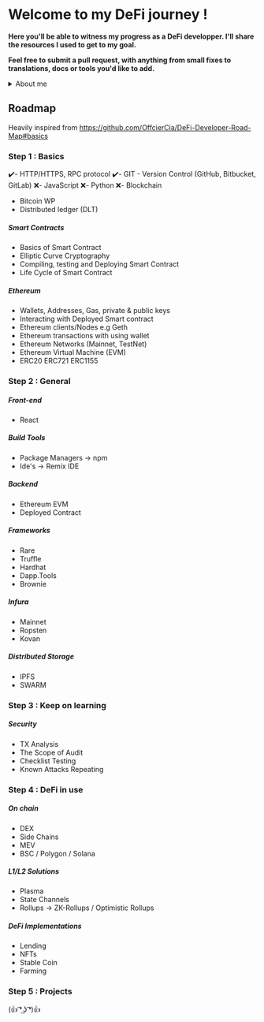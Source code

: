 # Welcome to my DeFi journey !
**Here you'll be able to witness my progress as a DeFi developper. I'll share the resources I used to get to my goal.**

**Feel free to submit a pull request, with anything from small fixes to translations, docs or tools you'd like to add.**






<details>
<summary>About me</summary>
<br />

I live in France and Belgium. 3 years of experience as a web2 front-end dev.

</details>


## Roadmap
Heavily inspired from https://github.com/OffcierCia/DeFi-Developer-Road-Map#basics

### Step 1 : Basics

✔️- HTTP/HTTPS, RPC protocol
✔️- GIT - Version Control (GitHub, Bitbucket, GitLab)
❌- JavaScript
❌- Python
❌- Blockchain
- Bitcoin WP
- Distributed ledger (DLT)


##### Smart Contracts
- Basics of Smart Contract
- Elliptic Curve Cryptography
- Compiling, testing and Deploying Smart Contract
- Life Cycle of Smart Contract


##### Ethereum
-  Wallets, Addresses, Gas, private & public keys
- Interacting with Deployed Smart contract
- Ethereum clients/Nodes e.g Geth
- Ethereum transactions with using wallet
- Ethereum Networks (Mainnet, TestNet)
- Ethereum Virtual Machine (EVM)
- ERC20 ERC721 ERC1155

### Step 2 : General

##### Front-end

- React

##### Build Tools

- Package Managers -> npm
- Ide's -> Remix IDE

##### Backend

- Ethereum EVM
- Deployed Contract

##### Frameworks

- Rare
- Truffle
- Hardhat
- Dapp.Tools
- Brownie

##### Infura

- Mainnet
- Ropsten
- Kovan

##### Distributed Storage

- IPFS
- SWARM

### Step 3 : Keep on learning

##### Security

- TX Analysis
- The Scope of Audit
- Checklist Testing
- Known Attacks Repeating

### Step 4 : DeFi in use

##### On chain

- DEX
- Side Chains
- MEV
- BSC / Polygon / Solana

##### L1/L2 Solutions

- Plasma
- State Channels
- Rollups -> ZK-Rollups / Optimistic Rollups

##### DeFi Implementations

- Lending
- NFTs
- Stable Coin
- Farming

### Step 5 : Projects




(👍 ͡❛ ͜ʖ ͡❛)👍

